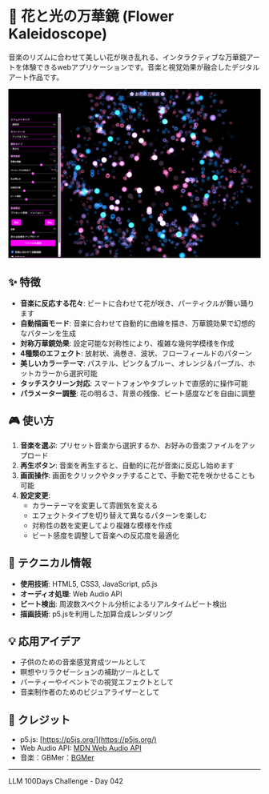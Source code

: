 # 🌸 花と光の万華鏡 (Flower Kaleidoscope)

音楽のリズムに合わせて美しい花が咲き乱れる、インタラクティブな万華鏡アートを体験できるwebアプリケーションです。音楽と視覚効果が融合したデジタルアート作品です。

![花の万華鏡のスクリーンショット](screenshot.png)

## ✨ 特徴

- **音楽に反応する花々**: ビートに合わせて花が咲き、パーティクルが舞い踊ります
- **自動描画モード**: 音楽に合わせて自動的に曲線を描き、万華鏡効果で幻想的なパターンを生成
- **対称万華鏡効果**: 設定可能な対称性により、複雑な幾何学模様を作成
- **4種類のエフェクト**: 放射状、渦巻き、波状、フローフィールドのパターン
- **美しいカラーテーマ**: パステル、ピンク＆ブルー、オレンジ＆パープル、ホットカラーから選択可能
- **タッチスクリーン対応**: スマートフォンやタブレットで直感的に操作可能
- **パラメーター調整**: 花の明るさ、背景の残像、ビート感度などを自由に調整

## 🎮 使い方

1. **音楽を選ぶ**: プリセット音楽から選択するか、お好みの音楽ファイルをアップロード
2. **再生ボタン**: 音楽を再生すると、自動的に花が音楽に反応し始めます
3. **画面操作**: 画面をクリックやタッチすることで、手動で花を咲かせることも可能
4. **設定変更**: 
   - カラーテーマを変更して雰囲気を変える
   - エフェクトタイプを切り替えて異なるパターンを楽しむ
   - 対称性の数を変更してより複雑な模様を作成
   - ビート感度を調整して音楽への反応度を最適化

## 🧪 テクニカル情報

- **使用技術**: HTML5, CSS3, JavaScript, p5.js
- **オーディオ処理**: Web Audio API
- **ビート検出**: 周波数スペクトル分析によるリアルタイムビート検出
- **描画技術**: p5.jsを利用した加算合成レンダリング

## 💡 応用アイデア

- 子供のための音楽感覚育成ツールとして
- 瞑想やリラクゼーションの補助ツールとして
- パーティーやイベントでの視覚エフェクトとして
- 音楽制作者のためのビジュアライザーとして

## 🙏 クレジット

- p5.js: [https://p5js.org/](https://p5js.org/)
- Web Audio API: [MDN Web Audio API](https://developer.mozilla.org/en-US/docs/Web/API/Web_Audio_API)
- 音楽：GBMer：[BGMer](https://bgmer.net/)

---

LLM 100Days Challenge - Day 042